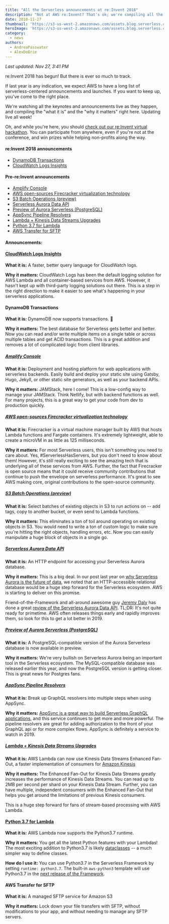 ```yaml
---
title: "All the Serverless announcements at re:Invent 2018"
description: "Not at AWS re:Invent? That's ok; we're compiling all the most important serverless announcements and updates. Updating live all week."
date: 2018-11-27
thumbnail: 'https://s3-us-west-2.amazonaws.com/assets.blog.serverless.com/reinvent/reinvent-updates-thumb.png'
heroImage: 'https://s3-us-west-2.amazonaws.com/assets.blog.serverless.com/reinvent/reinvent-updates-header1.gif'
category:
  - news
authors: 
  - AndreaPasswater
  - AlexDeBrie
---
```


*Last updated: Nov 27, 3:41 PM*

re:Invent 2018 has begun! But there is ever so much to track.

If last year is any indication, we expect AWS to have a long list of serverless-centered announcements and launches. If you want to keep up, you've come to the right place.

We're watching all the keynotes and announcements live as they happen, and compiling the "what it is" and the "why it matters" right here. Updating live all week!

Oh, and while you're here, you should [check out our re:Invent virtual hackathon](https://serverless.com/blog/no-server-november-reinvent-hackathon). You can participate from anywhere, even if you're not at the conference, and win prizes while helping non-profits along the way.

#### re:Invent 2018 announcements

* [DynamoDB Transactions](#dynamodb-transactions)
* [CloudWatch Logs Insights](#cloudwatch-logs-insights)

#### Pre-re:Invent announcements

* [Amplify Console](#amplify-console)
* [AWS open-sources Firecracker virtualization technology](#aws-open-sources-firecracker-virtualization-technology)
* [S3 Batch Operations (preview)](#s3-batch-operations-preview)
* [Serverless Aurora Data API](#serverless-aurora-data-api)
* [Preview of Aurora Serverless (PostgreSQL)](#preview-of-aurora-serverless-postgresql)
* [AppSync Pipeline Resolvers](#appsync-pipeline-resolvers)
* [Lambda + Kinesis Data Streams Upgrades](#lambda--kinesis-data-streams-upgrades)
* [Python 3.7 for Lambda](#python-37-for-lambda)
* [AWS Transfer for SFTP](#aws-transfer-for-sftp)


#### Announcements:

#### [CloudWatch Logs Insights](https://aws.amazon.com/blogs/aws/new-amazon-cloudwatch-logs-insights-fast-interactive-log-analytics/)

**What it is:** A faster, better query language for CloudWatch logs.

**Why it matters:** CloudWatch Logs has been the default logging solution for AWS Lambda and all container-based services from AWS. However, it hasn't kept up with third-party logging solutions out there. This is a step in the right direction to make it easier to see what's happening in your serverless applications.

#### DynamoDB Transactions

**What it is:** DynamoDB now supports transactions. 🎉

**Why it matters:** The best database for Serverless gets better and better. Now you can read and/or write multiple items on a single table or across multiple tables and get ACID transactions. This is a great addition and removes a lot of complicated logic from client libraries.

##### [Amplify Console](https://aws.amazon.com/about-aws/whats-new/2018/11/announcing-aws-amplify-console/)

**What it is:** Deployment and hosting platform for web applications with serverless backends. Easily build and deploy your static site using Gatsby, Hugo, Jekyll, or other static site generators, as well as your backend APIs.

**Why it matters:** JAMStack, here I come! This is a low-config way to manage your JAMStack. Think Netlify, but with backend functions as well. For many projects, this is a great way to get your code from dev to production quickly.

##### [AWS open-sources Firecracker virtualization technology](https://aws.amazon.com/blogs/aws/firecracker-lightweight-virtualization-for-serverless-computing/)

**What it is:** Firecracker is a virtual machine manager built by AWS that hosts Lambda functions and Fargate containers. It's extremely lightweight, able to create a microVM in as little as 125 milliseconds.

**Why it matters:** For most Serverless users, this isn't something you need to care about. Yes, #ServerlessHasServers, but you don't need to know about them! However, it's still really exciting to see the amazing tech that is underlying all of these services from AWS. Further, the fact that Firecracker is open source means that it could receive community contributions that continue to push the envelope on serverless performance. It's great to see AWS making core, original contributions to the open-source community.

##### [S3 Batch Operations (preview)](https://aws.amazon.com/about-aws/whats-new/2018/11/s3-batch-operations/)

**What it is:** Select batches of existing objects in S3 to run actions on -- add tags, copy to another bucket, or even send to Lambda functions.

**Why it matters:** This eliminates a ton of toil around operating on existing objects in S3. You would need to write a ton of custom logic to make sure you're hitting the right objects, handling errors, etc. Now you can easily manipulate a huge block of objects in a single go.

##### [Serverless Aurora Data API](https://aws.amazon.com/about-aws/whats-new/2018/11/aurora-serverless-data-api-beta/)

**What it is:** An HTTP endpoint for accessing your Serverless Aurora database.

**Why it matters:** This is a big deal. In our post last year on [why Serverless Aurora is the future of data](https://serverless.com/blog/serverless-aurora-future-of-data/), we noted that an HTTP-accessible relational database would be a huge step forward for the Serverless ecosystem. AWS is starting to deliver on this promise.

Friend-of-the-Framework and all-around awesome guy [Jeremy Daly](https://twitter.com/jeremy_daly) has done a great [review of the Serverless Aurora Data API](https://www.jeremydaly.com/aurora-serverless-data-api-a-first-look/). TL;DR: It's not quite ready for primetime. AWS often releases things early and rapidly improves them, so look for this to get a lot better in 2019.

##### [Preview of Aurora Serverless (PostgreSQL)](https://aws.amazon.com/about-aws/whats-new/2018/11/sign-up-for-the-preview-of-amazon-aurora-postgresql-serverless/)

**What it is:** A PostgreSQL-compatible version of the Aurora Serverless database is now available in preview.

**Why it matters:** We're very bullish on Serverless Aurora being an important tool in the Serverless ecosystem. The MySQL-compatible database was released earlier this year, and now the PostgreSQL version is getting closer. This is great news for Postgres fans.

##### [AppSync Pipeline Resolvers](https://aws.amazon.com/about-aws/whats-new/2018/11/aws-appsync-launches-pipeline-resolvers-delta-sync-aurora-serverless-support/)

**What it is:** Break up GraphQL resolvers into multiple steps when using AppSync.

**Why it matters:** [AppSync is a great way to build Serverless GraphQL applications](https://serverless.com/blog/building-chat-appliation-aws-appsync-serverless/), and this service continues to get more and more powerful. The pipeline resolvers are great for adding authorization to the front of your GraphQL api or for more complex flows. AppSync is definitely a service to watch in 2019.

##### [Lambda + Kinesis Data Streams Upgrades](https://aws.amazon.com/about-aws/whats-new/2018/11/aws-lambda-supports-kinesis-data-streams-enhanced-fan-out-and-http2/)

**What it is:** AWS Lambda can now use Kinesis Data Streams Enhanced Fan-Out, a faster implementation of consumers for [Amazon Kinesis](https://aws.amazon.com/kinesis/)

**Why it matters:** The Enhanced Fan-Out for Kinesis Data Streams greatly increases the performance of Kinesis Data Streams. You can read up to 2MB per second per shard on your Kinesis Data Stream. Further, you can have multiple, independent consumers with the Enhanced Fan-Out that helps you get around the limitations of previous Kinesis consumers.

This is a huge step forward for fans of stream-based processing with AWS Lambda.

#### [Python 3.7 for Lambda](https://aws.amazon.com/about-aws/whats-new/2018/11/aws-lambda-supports-python-37/)

**What it is:** AWS Lambda now supports the Python3.7 runtime.

**Why it matters:** You get all the latest Python features with your Lambdas! The most exciting addition to Python3.7 is likely [dataclasses](https://docs.python.org/3/library/dataclasses.html) -- a much simpler way to define classes.

**How do I use it:** You can use Python3.7 in the Serverless Framework by setting `runtime: python3.7`. The built-in `aws-python3` template will use Python3.7 in the [next release of the Framework](https://github.com/serverless/serverless/pull/5505).

#### AWS Transfer for SFTP

**What it is:** A managed SFTP service for Amazon S3

**Why it matters:** Lock down your file transfers with SFTP, without modifications to your app, and without needing to manage any SFTP servers.

